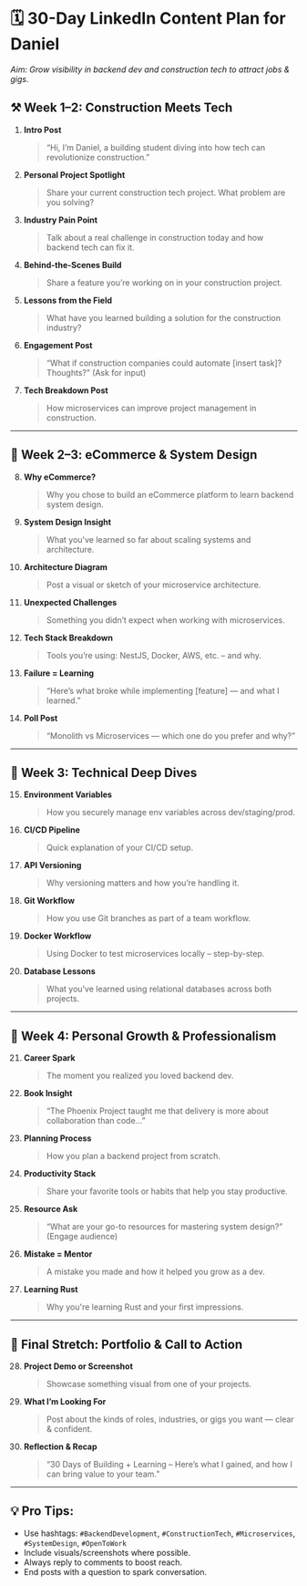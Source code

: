 # 🗓️ 30-Day LinkedIn Content Plan for Daniel

_Aim: Grow visibility in backend dev and construction tech to attract jobs & gigs._

## ⚒️ Week 1–2: Construction Meets Tech

1. **Intro Post**  
   > “Hi, I’m Daniel, a building student diving into how tech can revolutionize construction.”

2. **Personal Project Spotlight**  
   > Share your current construction tech project. What problem are you solving?

3. **Industry Pain Point**  
   > Talk about a real challenge in construction today and how backend tech can fix it.

4. **Behind-the-Scenes Build**  
   > Share a feature you’re working on in your construction project.

5. **Lessons from the Field**  
   > What have you learned building a solution for the construction industry?

6. **Engagement Post**  
   > “What if construction companies could automate [insert task]? Thoughts?” (Ask for input)

7. **Tech Breakdown Post**  
   > How microservices can improve project management in construction.

---

## 🛒 Week 2–3: eCommerce & System Design

8. **Why eCommerce?**  
   > Why you chose to build an eCommerce platform to learn backend system design.

9. **System Design Insight**  
   > What you've learned so far about scaling systems and architecture.

10. **Architecture Diagram**  
    > Post a visual or sketch of your microservice architecture.

11. **Unexpected Challenges**  
    > Something you didn’t expect when working with microservices.

12. **Tech Stack Breakdown**  
    > Tools you’re using: NestJS, Docker, AWS, etc. – and why.

13. **Failure = Learning**  
    > “Here’s what broke while implementing [feature] — and what I learned.”

14. **Poll Post**  
    > “Monolith vs Microservices — which one do you prefer and why?”

---

## 🔧 Week 3: Technical Deep Dives

15. **Environment Variables**  
    > How you securely manage env variables across dev/staging/prod.

16. **CI/CD Pipeline**  
    > Quick explanation of your CI/CD setup.

17. **API Versioning**  
    > Why versioning matters and how you’re handling it.

18. **Git Workflow**  
    > How you use Git branches as part of a team workflow.

19. **Docker Workflow**  
    > Using Docker to test microservices locally – step-by-step.

20. **Database Lessons**  
    > What you’ve learned using relational databases across both projects.

---

## 💼 Week 4: Personal Growth & Professionalism

21. **Career Spark**  
    > The moment you realized you loved backend dev.

22. **Book Insight**  
    > “The Phoenix Project taught me that delivery is more about collaboration than code…”

23. **Planning Process**  
    > How you plan a backend project from scratch.

24. **Productivity Stack**  
    > Share your favorite tools or habits that help you stay productive.

25. **Resource Ask**  
    > “What are your go-to resources for mastering system design?” (Engage audience)

26. **Mistake = Mentor**  
    > A mistake you made and how it helped you grow as a dev.

27. **Learning Rust**  
    > Why you're learning Rust and your first impressions.

---

## 🚀 Final Stretch: Portfolio & Call to Action

28. **Project Demo or Screenshot**  
    > Showcase something visual from one of your projects.

29. **What I’m Looking For**  
    > Post about the kinds of roles, industries, or gigs you want — clear & confident.

30. **Reflection & Recap**  
    > “30 Days of Building + Learning – Here’s what I gained, and how I can bring value to your team.”

---

## 💡 Pro Tips:
- Use hashtags: `#BackendDevelopment`, `#ConstructionTech`, `#Microservices`, `#SystemDesign`, `#OpenToWork`
- Include visuals/screenshots where possible.
- Always reply to comments to boost reach.
- End posts with a question to spark conversation.
